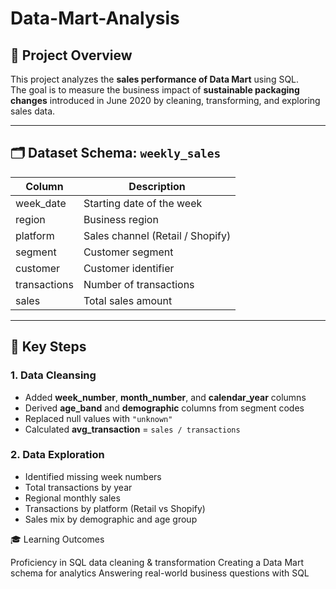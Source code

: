# Data-Mart-Analysis

## 📌 Project Overview
This project analyzes the **sales performance of Data Mart** using SQL.  
The goal is to measure the business impact of **sustainable packaging changes** introduced in June 2020 by cleaning, transforming, and exploring sales data.

---

## 🗂️ Dataset Schema: `weekly_sales`

| Column       | Description                              |
|--------------|------------------------------------------|
| week_date    | Starting date of the week                |
| region       | Business region                          |
| platform     | Sales channel (Retail / Shopify)         |
| segment      | Customer segment                         |
| customer     | Customer identifier                      |
| transactions | Number of transactions                   |
| sales        | Total sales amount                       |

---

## 🔧 Key Steps
### 1. Data Cleansing
- Added **week_number**, **month_number**, and **calendar_year** columns  
- Derived **age_band** and **demographic** columns from segment codes  
- Replaced null values with `"unknown"`  
- Calculated **avg_transaction** = `sales / transactions`  

### 2. Data Exploration
- Identified missing week numbers  
- Total transactions by year  
- Regional monthly sales  
- Transactions by platform (Retail vs Shopify)  
- Sales mix by demographic and age group  

🎓 Learning Outcomes

Proficiency in SQL data cleaning & transformation
Creating a Data Mart schema for analytics
Answering real-world business questions with SQL

